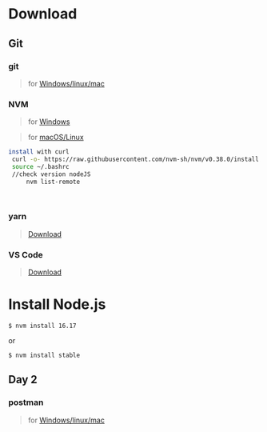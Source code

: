 # Download


## Git

### git

> for [Windows/linux/mac](https://git-scm.com/downloads)



### NVM

> for [Windows](https://github.com/coreybutler/nvm-windows/releases)

> for [macOS/Linux](https://github.com/nvm-sh/nvm#install--update-script)

```bash
install with curl
 curl -o- https://raw.githubusercontent.com/nvm-sh/nvm/v0.38.0/install.sh | bash
 source ~/.bashrc
 //check version nodeJS
     nvm list-remote

 
```

### yarn

> [Download](https://yarnpkg.com/en/docs/install)

### VS Code

> [Download](https://code.visualstudio.com/download)

# Install Node.js

```
$ nvm install 16.17
```
or
```
$ nvm install stable
```

## Day 2
 ### postman

 > for [Windows/linux/mac](https://git-scm.com/downloads)